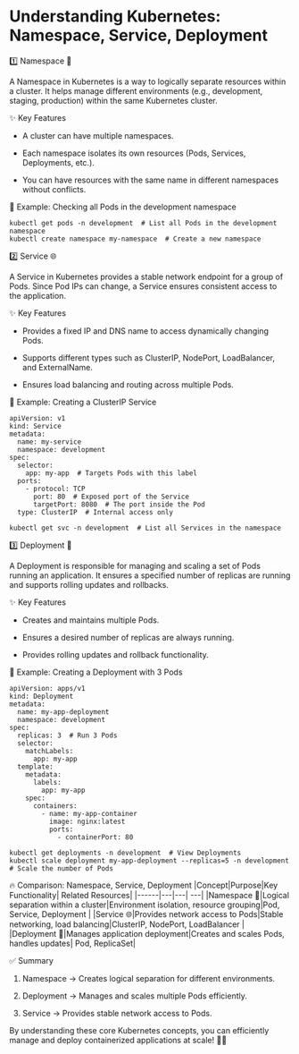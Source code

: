 # Understanding Kubernetes: Namespace, Service, Deployment

1️⃣ Namespace 🏢

A Namespace in Kubernetes is a way to logically separate resources within a cluster. It helps manage different environments (e.g., development, staging, production) within the same Kubernetes cluster.

✨ Key Features

- A cluster can have multiple namespaces.

- Each namespace isolates its own resources (Pods, Services, Deployments, etc.).

- You can have resources with the same name in different namespaces without conflicts.

📌 Example: Checking all Pods in the development namespace
```
kubectl get pods -n development  # List all Pods in the development namespace
kubectl create namespace my-namespace  # Create a new namespace
```

2️⃣ Service 🌐

A Service in Kubernetes provides a stable network endpoint for a group of Pods. Since Pod IPs can change, a Service ensures consistent access to the application.

✨ Key Features

- Provides a fixed IP and DNS name to access dynamically changing Pods.

- Supports different types such as ClusterIP, NodePort, LoadBalancer, and ExternalName.

- Ensures load balancing and routing across multiple Pods.

📌 Example: Creating a ClusterIP Service
```
apiVersion: v1
kind: Service
metadata:
  name: my-service
  namespace: development
spec:
  selector:
    app: my-app  # Targets Pods with this label
  ports:
    - protocol: TCP
      port: 80  # Exposed port of the Service
      targetPort: 8080  # The port inside the Pod
  type: ClusterIP  # Internal access only
```

```
kubectl get svc -n development  # List all Services in the namespace
```

3️⃣ Deployment 🚀

A Deployment is responsible for managing and scaling a set of Pods running an application. It ensures a specified number of replicas are running and supports rolling updates and rollbacks.

✨ Key Features

- Creates and maintains multiple Pods.

- Ensures a desired number of replicas are always running.

- Provides rolling updates and rollback functionality.

📌 Example: Creating a Deployment with 3 Pods
```
apiVersion: apps/v1
kind: Deployment
metadata:
  name: my-app-deployment
  namespace: development
spec:
  replicas: 3  # Run 3 Pods
  selector:
    matchLabels:
      app: my-app
  template:
    metadata:
      labels:
        app: my-app
    spec:
      containers:
        - name: my-app-container
          image: nginx:latest
          ports:
            - containerPort: 80
```
```
kubectl get deployments -n development  # View Deployments
kubectl scale deployment my-app-deployment --replicas=5 -n development  # Scale the number of Pods
```

🔥 Comparison: Namespace, Service, Deployment
|Concept|Purpose|Key Functionality| Related Resources|
|------|---|---| ---|
|Namespace 🏢|Logical separation within a cluster|Environment isolation, resource grouping|Pod, Service, Deployment |
|Service 🌐|Provides network access to Pods|Stable networking, load balancing|ClusterIP, NodePort, LoadBalancer |
|Deployment 🚀|Manages application deployment|Creates and scales Pods, handles updates| Pod, ReplicaSet|

✅ Summary

1. Namespace → Creates logical separation for different environments.

2. Deployment → Manages and scales multiple Pods efficiently.

3. Service → Provides stable network access to Pods.

By understanding these core Kubernetes concepts, you can efficiently manage and deploy containerized applications at scale! 🚀💡

